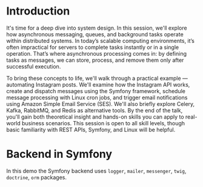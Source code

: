 # Introduction

It's time for a deep dive into system design. In this session, we'll explore how asynchronous messaging, queues, and background tasks operate within distributed systems. In today’s scalable computing environments, it’s often impractical for servers to complete tasks instantly or in a single operation. That’s where asynchronous processing comes in: by defining tasks as messages, we can store, process, and remove them only after successful execution.

To bring these concepts to life, we'll walk through a practical example — automating Instagram posts. We'll examine how the Instagram API works, create and dispatch messages using the Symfony framework, schedule message processing with Linux cron jobs, and trigger email notifications using Amazon Simple Email Service (SES). We'll also briefly explore Celery, Kafka, RabbitMQ, and Redis as alternative tools. By the end of the talk, you'll gain both theoretical insight and hands-on skills you can apply to real-world business scenarios. This session is open to all skill levels, though basic familiarity with REST APIs, Symfony, and Linux will be helpful.

# Backend in Symfony

In this demo the Symfony backend uses `logger`, `mailer`, `messenger`, `twig`, `doctrine`, `orm` packages.